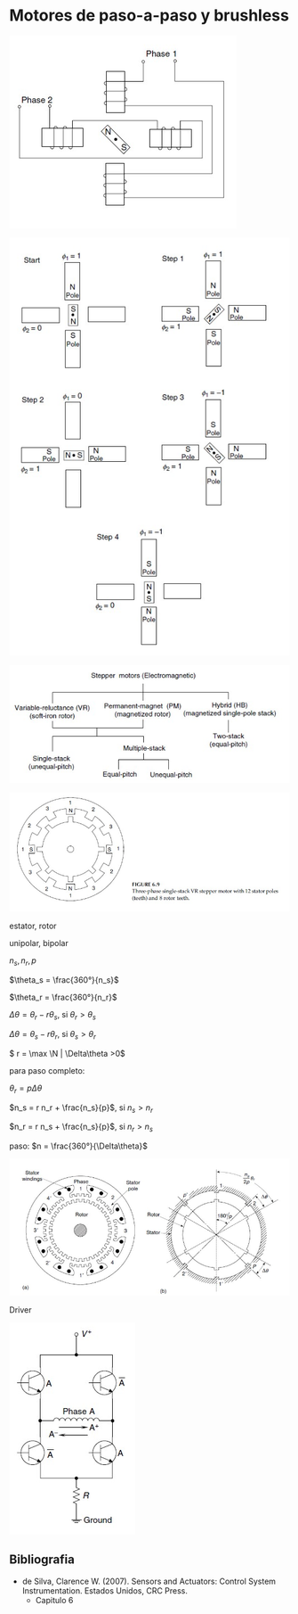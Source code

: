 # Motores de paso-a-paso y brushless



![model](../img/step_principle1.jpg)

![model](../img/step_principle2.jpg)

![model](../img/step_classification.jpg)

![model](../img/step_vr_12_8.jpg)

estator, rotor

unipolar, bipolar

$n_s, n_r, p$

$\theta_s = \frac{360°}{n_s}$

$\theta_r = \frac{360°}{n_r}$

$\Delta\theta = \theta_r - r \theta_s$, si $\theta_r >  \theta_s$

$\Delta\theta = \theta_s - r \theta_r$, si $\theta_s >  \theta_r$

$ r = \max \N | \Delta\theta >0$

para paso completo:

$\theta_r = p \Delta\theta$

$n_s = r n_r + \frac{n_s}{p}$, si $n_s > n_r$

$n_r = r n_s + \frac{n_s}{p}$, si $n_r > n_s$

paso: $n = \frac{360°}{\Delta\theta}$

![model](../img/step_toothed_stator.jpg)

Driver

![model](../img/step_driver.jpg)

## Bibliografia

- de Silva, Clarence W. (2007). Sensors and Actuators: Control System Instrumentation. Estados Unidos, CRC Press.
  - Capitulo 6
